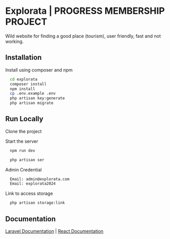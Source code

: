 
# Explorata | PROGRESS MEMBERSHIP PROJECT

Wild website for finding a good place (tourism), user friendly, fast and not working.


## Installation

Install using composer and npm

```bash
  cd explorata
  composer install
  npm install
  cp .env.example .env
  php artisan key:generate
  php artisan migrate
```
    
## Run Locally

Clone the project

Start the server

```bash
  npm run dev
```

```bash
  php artisan ser
```

Admin Credential
```bash
  Email: admin@explorata.com
  Email: explorata2024
```

Link to access storage
```bash
  php artisan storage:link
```


## Documentation

[Laravel Documentation](https://laravel.com/docs/11.x) | 
[React Documentation](https://react.dev/)

